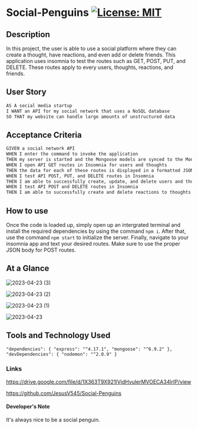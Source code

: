 # Social-Penguins [![License: MIT](https://img.shields.io/badge/License-MIT-yellow.svg)](https://opensource.org/licenses/MIT)

## Description
In this project, the user is able to use a social platform where they can create a thought, have reactions, and even add or delete friends. This application uses insomnia to test the routes such as GET, POST, PUT, and DELETE. These routes apply to every users, thoughts, reactions, and friends.

## User Story

```md
AS A social media startup
I WANT an API for my social network that uses a NoSQL database
SO THAT my website can handle large amounts of unstructured data
```

## Acceptance Criteria

```md
GIVEN a social network API
WHEN I enter the command to invoke the application
THEN my server is started and the Mongoose models are synced to the MongoDB database
WHEN I open API GET routes in Insomnia for users and thoughts
THEN the data for each of these routes is displayed in a formatted JSON
WHEN I test API POST, PUT, and DELETE routes in Insomnia
THEN I am able to successfully create, update, and delete users and thoughts in my database
WHEN I test API POST and DELETE routes in Insomnia
THEN I am able to successfully create and delete reactions to thoughts and add and remove friends to a user’s friend list
```

## How to use
Once the code is loaded up, simply open up an intergrated terminal and install the required dependencies by using the command `npm i`. After that, use the command `npm start` to initialize the server. Finally, navigate to your insomnia app and text your desired routes. Make sure to use the proper JSON body for POST routes. 

## At a Glance
![2023-04-23 (3)](https://user-images.githubusercontent.com/117941643/233892233-3effe065-a609-4ac7-880a-73d7ebc7ec29.png)

![2023-04-23 (2)](https://user-images.githubusercontent.com/117941643/233892294-a85e87b2-c2b4-4bf3-801c-449e42f061fe.png)

![2023-04-23 (1)](https://user-images.githubusercontent.com/117941643/233892354-db8b094e-decf-4205-9230-c6a7e83653a0.png)

![2023-04-23](https://user-images.githubusercontent.com/117941643/233892152-3a376c03-9c04-4ffb-b468-9657af9cc472.png)

## Tools and Technology Used

 `
    "dependencies": {
    "express": "^4.17.1",
    "mongoose": "^6.9.2"
    },
    "devDependencies": {
    "nodemon": "^2.0.9"
    }
`

### Links
https://drive.google.com/file/d/1X363T9X921IVjdHvulerMVOECA34lrIP/view

https://github.com/JesusV545/Social-Penguins

#### Developer's Note
It's always nice to be a social penguin. 
